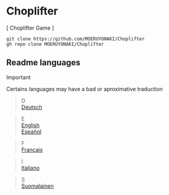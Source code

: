 # Choplifter
  
[ Choplifter Game ]  
  
```
git clone https://github.com/MOERUYONAKI/Choplifter  
gh repo clone MOERUYONAKI/Choplifter  
```

## Readme languages
  
> [!IMPORTANT]  
> Certains languages may have a bad or aproximative traduction  
  
> D  
> [Deutsch](https://github.com/MOERUYONAKI/Choplifter/tree/main/docs/readme>de.md)  
  
> E  
> [English](https://github.com/MOERUYONAKI/Choplifter/tree/main/docs/readme>en.md)  
> [Español](https://github.com/MOERUYONAKI/Choplifter/tree/main/docs/readme>es.md)  
  
> F  
> [Français](https://github.com/MOERUYONAKI/Choplifter/tree/main/docs/readme>fr.md)  
  
> I  
> [Italiano](https://github.com/MOERUYONAKI/Choplifter/tree/main/docs/readme>it.md)  
   
> S  
> [Suomalainen](https://github.com/MOERUYONAKI/Choplifter/tree/main/docs/readme>fi.md)  
  